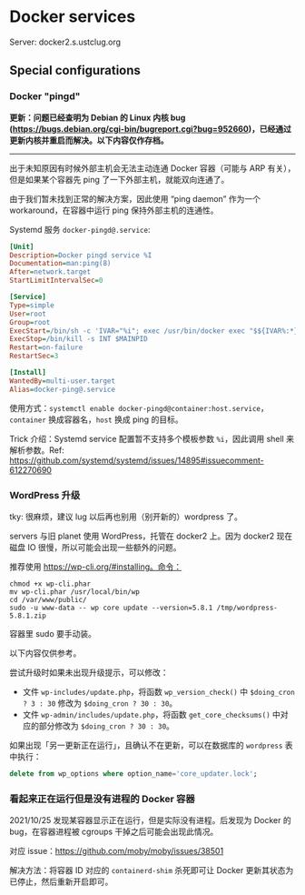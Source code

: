 # Docker services

Server: docker2.s.ustclug.org

## Special configurations

### Docker "pingd"

**更新：问题已经查明为 Debian 的 Linux 内核 bug (<https://bugs.debian.org/cgi-bin/bugreport.cgi?bug=952660>)，已经通过更新内核并重启而解决。以下内容仅作存档。**

---

出于未知原因有时候外部主机会无法主动连通 Docker 容器（可能与 ARP 有关），但是如果某个容器先 ping 了一下外部主机，就能双向连通了。

由于我们暂未找到正常的解决方案，因此使用 “ping daemon” 作为一个 workaround，在容器中运行 ping 保持外部主机的连通性。

Systemd 服务 `docker-pingd@.service`:

```ini
[Unit]
Description=Docker pingd service %I
Documentation=man:ping(8)
After=network.target
StartLimitIntervalSec=0

[Service]
Type=simple
User=root
Group=root
ExecStart=/bin/sh -c 'IVAR="%i"; exec /usr/bin/docker exec "$${IVAR%:*}" ping -q -s 32 "$${IVAR#*:}"'
ExecStop=/bin/kill -s INT $MAINPID
Restart=on-failure
RestartSec=3

[Install]
WantedBy=multi-user.target
Alias=docker-ping@.service
```

使用方式：`systemctl enable docker-pingd@container:host.service`，`container` 换成容器名，`host` 换成 ping 的目标。

Trick 介绍：Systemd service 配置暂不支持多个模板参数 `%i`，因此调用 shell 来解析参数。Ref: <https://github.com/systemd/systemd/issues/14895#issuecomment-612270690>

### WordPress 升级

tky: 很麻烦，建议 lug 以后再也别用（别开新的）wordpress 了。

servers 与旧 planet 使用 WordPress，托管在 docker2 上。因为 docker2 现在磁盘 IO 很慢，所以可能会出现一些额外的问题。

推荐使用 https://wp-cli.org/#installing。命令：

```
chmod +x wp-cli.phar
mv wp-cli.phar /usr/local/bin/wp
cd /var/www/public/
sudo -u www-data -- wp core update --version=5.8.1 /tmp/wordpress-5.8.1.zip
```

容器里 sudo 要手动装。

以下内容仅供参考。

尝试升级时如果未出现升级提示，可以修改：

- 文件 `wp-includes/update.php`，将函数 `wp_version_check()` 中 `$doing_cron ? 3 : 30` 修改为 `$doing_cron ? 30 : 30`。
- 文件 `wp-admin/includes/update.php`，将函数 `get_core_checksums()` 中对应的部分修改为 `$doing_cron ? 30 : 30`。

如果出现「另一更新正在运行」，且确认不在更新，可以在数据库的 `wordpress` 表中执行：

```sql
delete from wp_options where option_name='core_updater.lock';
```

### 看起来正在运行但是没有进程的 Docker 容器

2021/10/25 发现某容器显示正在运行，但是实际没有进程。后发现为 Docker 的 bug，在容器进程被 cgroups 干掉之后可能会出现此情况。

对应 issue：<https://github.com/moby/moby/issues/38501>

解决方法：将容器 ID 对应的 `containerd-shim` 杀死即可让 Docker 更新其状态为已停止，然后重新开启即可。

